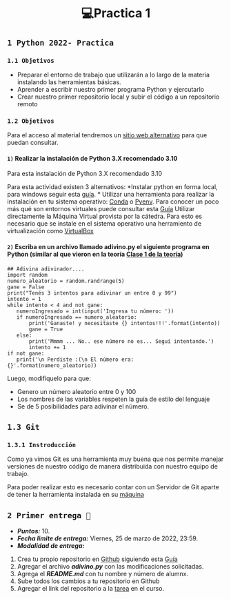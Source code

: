 <h1 align="center"> 💻Practica 1 </h1>

## ``1 Python 2022- Practica``

### ``1.1 Objetivos``
- Preparar el entorno de trabajo que utilizarán a lo largo de la materia instalando las herramientas básicas.
- Aprender a escribir nuestro primer programa Python y ejercutarlo
- Crear nuestro primer repositorio local y subir el código a un repositorio remoto

### ``1.2 Objetivos``
Para el acceso al material tendremos un [sitio web alternativo](https://python-unlp.github.io/2022/) para que puedan consultar.

 #### ``1)`` Realizar la instalación de Python 3.X recomendado 3.10

Para esta instalación de Python 3.X recomendado 3.10

Para esta actividad existen 3 alternativos: *Instalar python en forma local, para windows seguir esta [guía](https://python-unlp.github.io/2022/guias/06_instalar_python/). * Utilizar una herramienta para realizar la instalación en tu sistema operativo: [Conda](https://docs.conda.io/en/latest/) o [Pyenv](https://pypi.org/project/pyenv/). Para conocer un poco más qué son entornos virtuales puede consultar esta [Guía](https://python-unlp.github.io/2022/guias/07_entornos_virtuales/) Utilizar directamente la Máquina Virtual provista por la cátedra. Para esto es necesario que se instale en el sistema operativo una herramiento de virtualización como [VirtualBox](https://www.virtualbox.org/wiki/Downloads)

 #### ``2)`` Escriba en un archivo llamado adivino.py el siguiente programa en Python (similar al que vieron en la teoría [Clase 1 de la teoría](https://catedras.linti.unlp.edu.ar/pluginfile.php/103493/mod_resource/content/0/Clase_1_Introducci%C3%B3n.pdf))

 ```Py
 ## Adivina adivinador....
import random
numero_aleatorio = random.randrange(5)
gane = False
print("Tenés 3 intentos para adivinar un entre 0 y 99")
intento = 1
while intento < 4 and not gane:
    numeroIngresado = int(input('Ingresa tu número: '))
    if numeroIngresado == numero_aleatorio:
        print('Ganaste! y necesitaste {} intentos!!!'.format(intento))
        gane = True
    else:
        print('Mmmm ... No.. ese número no es... Seguí intentando.')
        intento += 1
if not gane:
    print('\n Perdiste :(\n El número era: {}'.format(numero_aleatorio))
 ```

 Luego, modifiquelo para que:
 - Genero un número aleatorio entre 0 y 100
 - Los nombres de las variables respeten la guía de estilo del lenguaje
 - Se de 5 posibilidades para adivinar el número.

## ``1.3 Git``

 ### ``1.3.1 Instroducción``
 Como ya vimos Git es una herramienta muy buena que nos permite manejar versiones de nuestro código de manera distribuida con nuestro equipo de trabajo.

 Para poder realizar esto es necesario contar con un Servidor de Git aparte de tener la herramienta instalada en su [máquina](https://python-unlp.github.io/2022/guias/04_instalar_git/)

 ## ``2 Primer entrega 😬``

 - ***Puntos:*** 10.
 - ***Fecha limite de entrega:*** Viernes, 25 de marzo de 2022, 23:59.
 - ***Modalidad de entrega:***
 1) Crea tu propio repositorio en [Github](https://github.com/) siguiendo esta [Guía](https://python-unlp.github.io/2022/guias/04_instalar_git/)
 2) Agregar el archivo ***adivino.py*** con las modificaciones solicitadas.
 3) Agrega el ***README.md*** con tu nombre y número de alumnx.
 4) Sube todos los cambios a tu repositorio en Github
 5) Agregar el link del repositorio a la [tarea](https://catedras.linti.unlp.edu.ar/mod/assign/view.php?id=34349) en el curso.